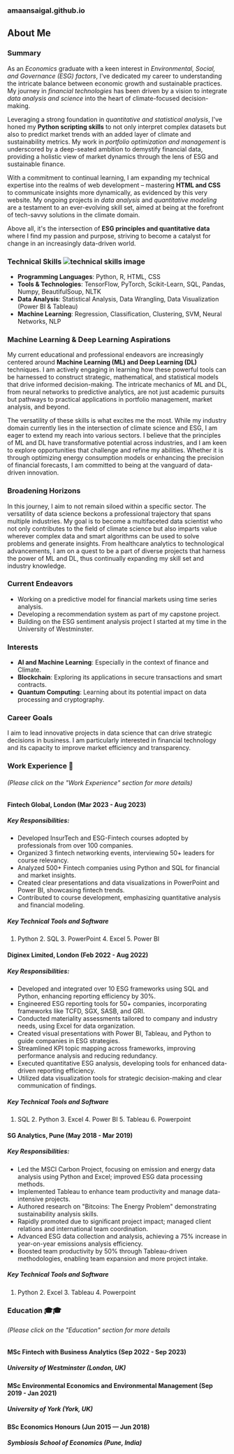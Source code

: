 ### amaansaigal.github.io

## About Me

### Summary

As an *Economics* graduate with a keen interest in *Environmental, Social, and Governance (ESG) factors*, I've dedicated my career to understanding the intricate balance between economic growth and sustainable practices. My journey in *financial technologies* has been driven by a vision to integrate *data analysis and science* into the heart of climate-focused decision-making.

Leveraging a strong foundation in *quantitative and statistical analysis*, I've honed my **Python scripting skills** to not only interpret complex datasets but also to predict market trends with an added layer of climate and sustainability metrics. My work in *portfolio optimization and management* is underscored by a deep-seated ambition to demystify financial data, providing a holistic view of market dynamics through the lens of ESG and sustainable finance.

With a commitment to continual learning, I am expanding my technical expertise into the realms of web development – mastering **HTML and CSS** to communicate insights more dynamically, as evidenced by this very website. My ongoing projects in *data analysis* and *quantitative modeling* are a testament to an ever-evolving skill set, aimed at being at the forefront of tech-savvy solutions in the climate domain.

Above all, it's the intersection of **ESG principles and quantitative data** where I find my passion and purpose, striving to become a catalyst for change in an increasingly data-driven world.

### Technical Skills                          ![technical skills image](/assets/images/technical-skills)


- **Programming Languages**: Python, R, HTML, CSS
- **Tools & Technologies**: TensorFlow, PyTorch, Scikit-Learn, SQL, Pandas, Numpy, BeautifulSoup, NLTK
- **Data Analysis**: Statistical Analysis, Data Wrangling, Data Visualization (Power BI & Tableau) 
- **Machine Learning**: Regression, Classification, Clustering, SVM, Neural Networks, NLP

### Machine Learning & Deep Learning Aspirations

My current educational and professional endeavors are increasingly centered around **Machine Learning (ML) and Deep Learning (DL)** techniques. I am actively engaging in learning how these powerful tools can be harnessed to construct strategic, mathematical, and statistical models that drive informed decision-making. The intricate mechanics of ML and DL, from neural networks to predictive analytics, are not just academic pursuits but pathways to practical applications in portfolio management, market analysis, and beyond.

The versatility of these skills is what excites me the most. While my industry domain currently lies in the intersection of climate science and ESG, I am eager to extend my reach into various sectors. I believe that the principles of ML and DL have transformative potential across industries, and I am keen to explore opportunities that challenge and refine my abilities. Whether it is through optimizing energy consumption models or enhancing the precision of financial forecasts, I am committed to being at the vanguard of data-driven innovation.

### Broadening Horizons

In this journey, I aim to not remain siloed within a specific sector. The versatility of data science beckons a professional trajectory that spans multiple industries. My goal is to become a multifaceted data scientist who not only contributes to the field of climate science but also imparts value wherever complex data and smart algorithms can be used to solve problems and generate insights. From healthcare analytics to technological advancements, I am on a quest to be a part of diverse projects that harness the power of ML and DL, thus continually expanding my skill set and industry knowledge.



### Current Endeavors
- Working on a predictive model for financial markets using time series analysis.
- Developing a recommendation system as part of my capstone project.
- Building on the ESG sentiment analysis project I started at my time in the University of Westminster.

### Interests
- **AI and Machine Learning**: Especially in the context of finance and Climate.
- **Blockchain**: Exploring its applications in secure transactions and smart contracts.
- **Quantum Computing**: Learning about its potential impact on data processing and cryptography.

### Career Goals
I aim to lead innovative projects in data science that can drive strategic decisions in business. I am particularly interested in financial technology and its capacity to improve market efficiency and transparency.




### Work Experience 💼
###### (Please click on the "Work Experience" section for more details)

#### Fintech Global, London (Mar 2023 - Aug 2023)
##### Key Responsibilities:
- Developed InsurTech and ESG-Fintech courses adopted by professionals from over 100 companies.
- Organized 3 fintech networking events, interviewing 50+ leaders for course relevancy.
- Analyzed 500+ Fintech companies using Python and SQL for financial and market insights.
- Created clear presentations and data visualizations in PowerPoint and Power BI, showcasing fintech trends.
- Contributed to course development, emphasizing quantitative analysis and financial modeling.

##### Key Technical Tools and Software
1. Python 2. SQL 3. PowerPoint 4. Excel 5. Power BI


#### Diginex Limited, London (Feb 2022 - Aug 2022)
##### Key Responsibilities:
- Developed and integrated over 10 ESG frameworks using SQL and Python, enhancing reporting efficiency by 30%.
- Engineered ESG reporting tools for 50+ companies, incorporating frameworks like TCFD, SGX, SASB, and GRI.
- Conducted materiality assessments tailored to company and industry needs, using Excel for data organization.
- Created visual presentations with Power BI, Tableau, and Python to guide companies in ESG strategies.
- Streamlined KPI topic mapping across frameworks, improving performance analysis and reducing redundancy.
- Executed quantitative ESG analysis, developing tools for enhanced data-driven reporting efficiency.
- Utilized data visualization tools for strategic decision-making and clear communication of findings.

##### Key Technical Tools and Software
1. SQL 2. Python 3. Excel 4. Power BI 5. Tableau 6. Powerpoint


#### SG Analytics, Pune (May 2018 - Mar 2019)
##### Key Responsibilities:
- Led the MSCI Carbon Project, focusing on emission and energy data analysis using Python and Excel; improved ESG data processing methods.
- Implemented Tableau to enhance team productivity and manage data-intensive projects.
- Authored research on "Bitcoins: The Energy Problem" demonstrating sustainability analysis skills.
- Rapidly promoted due to significant project impact; managed client relations and international team coordination.
- Advanced ESG data collection and analysis, achieving a 75% increase in year-on-year emissions analysis efficiency.
- Boosted team productivity by 50% through Tableau-driven methodologies, enabling team expansion and more project intake.

##### Key Technical Tools and Software
1. Python 2. Excel 3. Tableau 4. Powerpoint



### Education 🎓🎓
###### (Please click on the "Education" section for more details

#### MSc Fintech with Business Analytics (Sep 2022 - Sep 2023)
##### University of Westminster (London, UK)


#### MSc Environmental Economics and Environmental Management (Sep 2019 - Jan 2021)
##### University of York (York, UK)


#### BSc Economics Honours (Jun 2015 — Jun 2018)
##### Symbiosis School of Economics (Pune, India)




